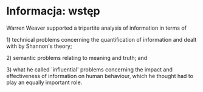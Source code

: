 # Informacja: wstęp

Warren Weaver supported a tripartite analysis of information in terms of

1\) technical problems concerning the quantification of information and dealt with by Shannon's theory;

2\) semantic problems relating to meaning and truth; and

3\) what he called \`influential' problems concerning the impact and effectiveness of information on human behaviour, which he thought had to play an equally important role.



